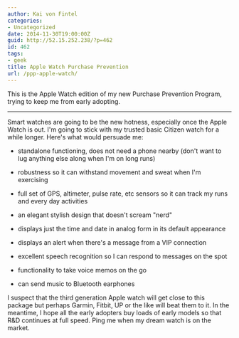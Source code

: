 ```yaml
---
author: Kai von Fintel
categories:
- Uncategorized
date: 2014-11-30T19:00:00Z
guid: http://52.15.252.238/?p=462
id: 462
tags:
- geek
title: Apple Watch Purchase Prevention
url: /ppp-apple-watch/
---
```


This is the Apple Watch edition of my new Purchase Prevention Program, trying to keep me from early adopting.

-----

Smart watches are going to be the new hotness, especially once the Apple Watch is out. I'm going to stick with my trusted basic Citizen watch for a while longer. Here's what would persuade me:

* standalone functioning, does not need a phone nearby (don't want to lug anything else along when I'm on long runs)

* robustness so it can withstand movement and sweat when I'm exercising

* full set of GPS, altimeter, pulse rate, etc sensors so it can track my runs and every day activities 

* an elegant stylish design that doesn't scream "nerd"

* displays just the time and date in analog form in its default appearance 

* displays an alert when there's a message from a VIP connection 

* excellent speech recognition so I can respond to messages on the spot 

* functionality to take voice memos on the go

* can send music to Bluetooth earphones

I suspect that the third generation Apple watch will get close to this package but perhaps Garmin, Fitbit, UP or the like will beat them to it. In the meantime, I hope all the early adopters buy loads of early models so that R&D continues at full speed. Ping me when my dream watch is on the market.